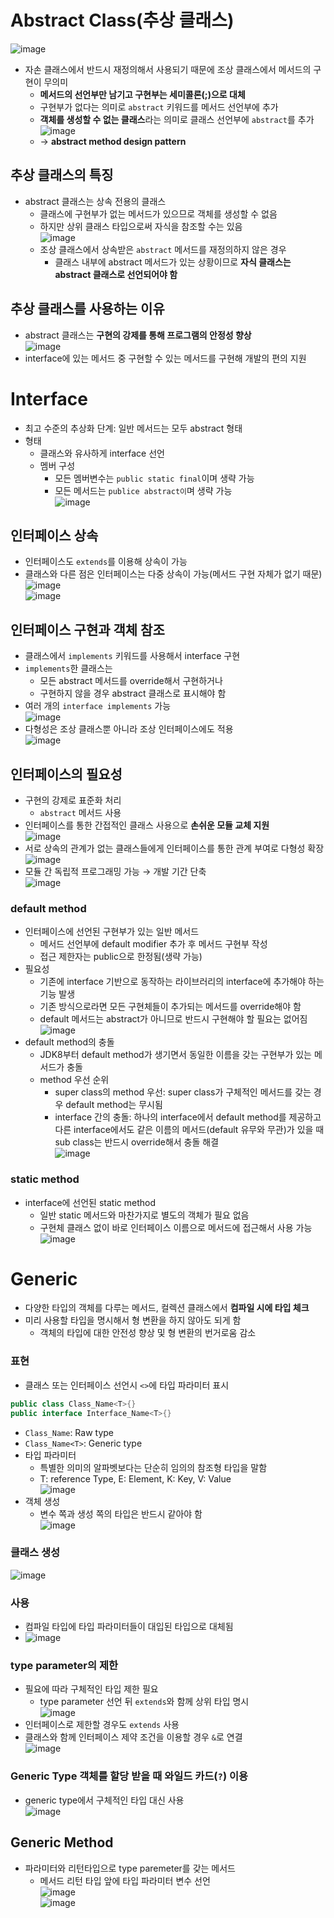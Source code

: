 # Abstract Class(추상 클래스)
![image](https://user-images.githubusercontent.com/108309396/232356418-254e9f13-27e0-4551-ae83-ba3fd8613deb.png)  
- 자손 클래스에서 반드시 재정의해서 사용되기 때문에 조상 클래스에서 메서드의 구현이 무의미
  - **메서드의 선언부만 남기고 구현부는 세미콜론(;)으로 대체**
  - 구현부가 없다는 의미로 `abstract` 키워드를 메서드 선언부에 추가
  - **객체를 생성할 수 없는 클래스**라는 의미로 클래스 선언부에 `abstract`를 추가  
  ![image](https://user-images.githubusercontent.com/108309396/232356574-bef1ab36-41b7-4aca-b0e3-fcace8ef0c9c.png)  
  - &rarr; **abstract method design pattern**

## 추상 클래스의 특징
- abstract 클래스는 상속 전용의 클래스
  - 클래스에 구현부가 없는 메서드가 있으므로 객체를 생성할 수 없음
  - 하지만 상위 클래스 타입으로써 자식을 참조할 수는 있음  
  ![image](https://user-images.githubusercontent.com/108309396/232357218-46f0e73b-6bbd-407f-8ac2-06e09907468d.png)
  - 조상 클래스에서 상속받은 `abstract` 메서드를 재정의하지 않은 경우
    - 클래스 내부에 abstract 메서드가 있는 상황이므로 **자식 클래스는 abstract 클래스로 선언되어야 함**

## 추상 클래스를 사용하는 이유
- abstract 클래스는 **구현의 강제를 통해 프로그램의 안정성 향상**  
![image](https://user-images.githubusercontent.com/108309396/232356933-31014b6b-5f7a-4a5b-ba97-a2227165e47b.png)
- interface에 있는 메서드 중 구현할 수 있는 메서드를 구현해 개발의 편의 지원


# Interface
- 최고 수준의 추상화 단계: 일반 메서드는 모두 abstract 형태
- 형태
  - 클래스와 유사하게 interface 선언
  - 멤버 구성
    - 모든 멤버변수는 `public static final`이며 생략 가능
    - 모든 메서드는 `publice abstract이`며 생략 가능  
    ![image](https://user-images.githubusercontent.com/108309396/232357936-452f13ae-d61e-43d0-98c1-d9eee38673c2.png)  

## 인터페이스 상속
- 인터페이스도 `extends`를 이용해 상속이 가능
- 클래스와 다른 점은 인터페이스는 다중 상속이 가능(메서드 구현 자체가 없기 때문)   
![image](https://user-images.githubusercontent.com/108309396/232358172-9cd303ce-ee73-4adb-bdb8-736a1009b274.png)      
![image](https://user-images.githubusercontent.com/108309396/232358204-5f00c398-40d5-42b2-8110-67fa42b523b8.png)

## 인터페이스 구현과 객체 참조
- 클래스에서 `implements` 키워드를 사용해서 interface 구현
- `implements`한 클래스는
  - 모든 abstract 메서드를 override해서 구현하거나
  - 구현하지 않을 경우 abstract 클래스로 표시해야 함
- 여러 개의 `interface implements` 가능  
![image](https://user-images.githubusercontent.com/108309396/232358610-c6445ee9-e2f2-4394-8999-2ba3e3823e76.png)
- 다형성은 조상 클래스뿐 아니라 조상 인터페이스에도 적용  
![image](https://user-images.githubusercontent.com/108309396/232358925-9c83572a-e0b2-4355-806b-b57a841913fc.png)

## 인터페이스의 필요성
- 구현의 강제로 표준화 처리
  - `abstract` 메서드 사용  
- 인터페이스를 통한 간접적인 클래스 사용으로 **손쉬운 모듈 교체 지원**  
![image](https://user-images.githubusercontent.com/108309396/232363945-7250270e-d3e2-4976-ab9e-ee98e6a4eef8.png)
- 서로 상속의 관계가 없는 클래스들에게 인터페이스를 통한 관계 부여로 다형성 확장  
![image](https://user-images.githubusercontent.com/108309396/232364058-80b68740-b13c-41ca-94ea-70ce8c32c99c.png)
- 모듈 간 독립적 프로그래밍 가능 &rarr; 개발 기간 단축  
![image](https://user-images.githubusercontent.com/108309396/232364180-36f1b96e-057f-48a3-b1b8-d98890b6d64f.png)

### default method
- 인터페이스에 선언된 구현부가 있는 일반 메서드
  - 메서드 선언부에 default modifier 추가 후 메서드 구현부 작성
  - 접근 제한자는 public으로 한정됨(생략 가능)
- 필요성
  - 기존에 interface 기반으로 동작하는 라이브러리의 interface에 추가해야 하는 기능 발생
  - 기존 방식으로라면 모든 구현체들이 추가되는 메서드를 override해야 함
  - default 메서드는 abstract가 아니므로 반드시 구현해야 할 필요는 없어짐  
![image](https://user-images.githubusercontent.com/108309396/232364374-5c0b6cd2-ab2c-47b2-9471-77bcf67bceef.png)
- default method의 충돌
  - JDK8부터 default method가 생기면서 동일한 이름을 갖는 구현부가 있는 메서드가 충돌
  - method 우선 순위
    - super class의 method 우선: super class가 구체적인 메서드를 갖는 경우 default method는 무시됨
    - interface 간의 충돌: 하나의 interface에서 default method를 제공하고 다른 interface에서도 같은 이름의 메서드(default 유무와 무관)가 있을 때 sub class는 반드시 override해서 충돌 해결  
  ![image](https://user-images.githubusercontent.com/108309396/232365017-3291fce3-c32b-4fd9-a1ff-1b2eba2d5d56.png)

### static method
- interface에 선언된 static method
  - 일반 static 메서드와 마찬가지로 별도의 객체가 필요 없음
  - 구현체 클래스 없이 바로 인터페이스 이름으로 메서드에 접근해서 사용 가능  
 ![image](https://user-images.githubusercontent.com/108309396/232365200-02d01763-4148-4877-8f40-a547af4a881f.png)

 # Generic
 - 다양한 타입의 객체를 다루는 메서드, 컬렉션 클래스에서 **컴파일 시에 타입 체크**
 - 미리 사용할 타입을 명시해서 형 변환을 하지 않아도 되게 함
   - 객체의 타입에 대한 안전성 향상 및 형 변환의 번거로움 감소

### 표현
- 클래스 또는 인터페이스 선언시 `<>`에 타입 파라미터 표시
```java
public class Class_Name<T>{}
public interface Interface_Name<T>{}
```
  - `Class_Name`: Raw type
  - `Class_Name<T>`: Generic type
- 타입 파라미터
  - 특별한 의미의 알파벳보다는 단순히 임의의 참조형 타입을 말함
  - T: reference Type, E: Element, K: Key, V: Value  
  ![image](https://user-images.githubusercontent.com/108309396/232365800-a4ed782d-f0bb-45e1-a9e5-35c056935d75.png)
- 객체 생성
  - 변수 쪽과 생성 쪽의 타입은 반드시 같아야 함  
  ![image](https://user-images.githubusercontent.com/108309396/232365870-804e9ac4-0573-4dfd-a39f-8f6a4869c200.png)

### 클래스 생성
![image](https://user-images.githubusercontent.com/108309396/232365991-74bd974b-3ff5-471f-b587-3fdcd64e7e0f.png)

### 사용
- 컴파일 타입에 타입 파라미터들이 대입된 타입으로 대체됨  
- ![image](https://user-images.githubusercontent.com/108309396/232366181-e4bb6b88-7504-4c5f-894d-da6a79746fab.png)  

### type parameter의 제한
- 필요에 따라 구체적인 타입 제한 필요
  - type parameter 선언 뒤 `extends`와 함께 상위 타입 명시  
  ![image](https://user-images.githubusercontent.com/108309396/232366397-aef9f5cb-b42c-4413-a921-d5f838ef184b.png)  
- 인터페이스로 제한할 경우도 `extends` 사용
- 클래스와 함께 인터페이스 제약 조건을 이용할 경우 `&`로 연결  
  ![image](https://user-images.githubusercontent.com/108309396/232366557-ecbadc4c-470c-4127-9531-b03ca26dee1a.png)

### Generic Type 객체를 할당 받을 때 와일드 카드(`?`) 이용
- generic type에서 구체적인 타입 대신 사용  
![image](https://user-images.githubusercontent.com/108309396/232366644-3b834155-0ac2-48b8-a805-deab8a8d087b.png)

## Generic Method
- 파라미터와 리턴타입으로 type paremeter를 갖는 메서드
  - 메서드 리턴 타입 앞에 타입 파라미터 변수 선언  
![image](https://user-images.githubusercontent.com/108309396/232366870-f8c9f823-bf21-4462-8969-7d30e636564d.png)  
![image](https://user-images.githubusercontent.com/108309396/232366900-1d083164-7f52-4243-ba58-6959bccfc452.png)  
